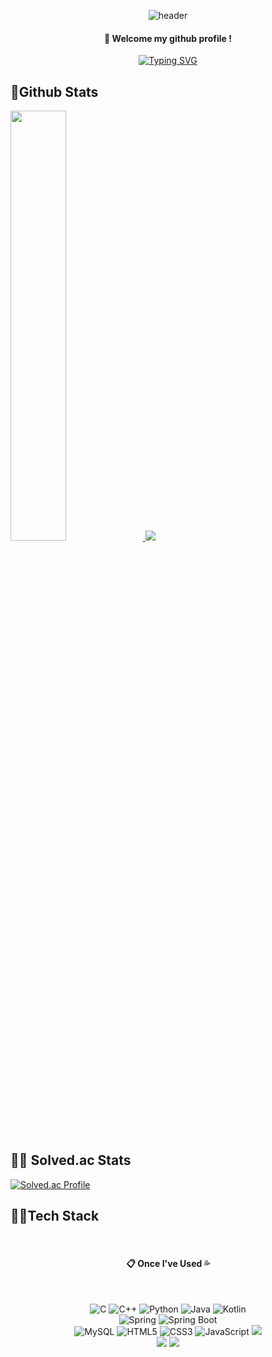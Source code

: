 <div align="center">

  ![header](https://capsule-render.vercel.app/api?type=waving&color=gradient&height=120&animation=fadeIn&section=footer&text=✈🚀&fontAlign=70)
  ####  :wave: Welcome my github profile ! 
  
[![Typing SVG](https://readme-typing-svg.herokuapp.com/?color=F0E68C&lines=Never+give+up🐯🤖&font=Redressed&size=40)](https://git.io/typing-svg)
</div>

## 🏃Github Stats

<a href="s">
  <img src="https://github-readme-stats.vercel.app/api?username=HyunSoo730&theme=tokyonight&show_icons=true" width="42%" />
</a>

<a href="s">
  <img src="https://github-readme-stats.vercel.app/api/top-langs/?username=HyunSoo730&exclude_repo=HyunSoo730.github.io&layout=compact&theme=tokyonight" />
</a>

## 🧛‍♂️ Solved.ac Stats
[![Solved.ac Profile](http://mazassumnida.wtf/api/generate_badge?boj=HyunSoo730)](https://solved.ac/HyunSoo730)
## 👨‍💻Tech Stack
<div style="text-align: center">
  
  
  
  <br>
<div align="center">  
  
  ####  :clipboard: Once I've Used  💦

  <br>
  
  ![C](https://img.shields.io/badge/c-%2300599C.svg?style=for-the-badge&logo=c&logoColor=white) 
  ![C++](https://img.shields.io/badge/c++-00599C.svg?style=for-the-badge&logo=c%2B%2B&logoColor=white) 
  ![Python](https://img.shields.io/badge/python-3670A0?style=for-the-badge&logo=python&logoColor=ffdd54)
  ![Java](https://img.shields.io/badge/java-%23ED8B00.svg?style=for-the-badge&logo=coffeescript&logoColor=2F2625) 
  ![Kotlin](https://img.shields.io/badge/kotlin-7F52FF.svg?style=for-the-badge&logo=kotlin&logoColor=white) 
  <br>
  ![Spring](https://img.shields.io/badge/spring-%236DB33F.svg?style=for-the-badge&logo=Spring&logoColor=white) 
  ![Spring Boot](https://img.shields.io/badge/springboot-%236DB33F.svg?style=for-the-badge&logo=SpringBoot&logoColor=white)
  <br>
  ![MySQL](https://img.shields.io/badge/mysql-%2300f.svg?style=for-the-badge&logo=mysql&logoColor=white) 
  ![HTML5](https://img.shields.io/badge/html5-E34F26.svg?style=for-the-badge&logo=Spring&logoColor=white)
  ![CSS3](https://img.shields.io/badge/CSS3-1572B6.svg?style=for-the-badge&logo=Css3&logoColor=white)
  ![JavaScript](https://img.shields.io/badge/JavaScript-F7DF1E.svg?style=for-the-badge&logo=JavaScript&logoColor=white)
   <img src="https://img.shields.io/badge/amazonaws-232F3E?style=for-the-badge&logo=amazonaws&logoColor=white"> 
<br>
<img src="https://img.shields.io/badge/github-181717?style=for-the-badge&logo=github&logoColor=white">
<img src="https://img.shields.io/badge/git-F05032?style=for-the-badge&logo=git&logoColor=white">
  </div>

</div>
